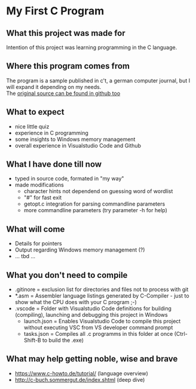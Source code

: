 # My First C Program

## What this project was made for
Intention of this project was learning programming in the C language.

## Where this program comes from
The program is a sample published in c't, a german computer journal, but I will expand it depending on my needs.<br>The [original source can be found in github too](https://github.com/607011/wordle-c)

## What to expect
- nice little quiz
- experience in C programming
- some insights to Windows memory management
- overall experience in Visualstudio Code and Github

## What I have done till now
- typed in source code, formated in "my way"
- made modifications
    - character hints not dependend on guessing word of wordlist
    - "#" for fast exit
    - getopt.c integration for parsing commandline parameters
    - more commandline parameters (try parameter -h for help)

## What will come
- Details for pointers
- Output regarding Windows memory management (?)
- ... tbd ...

## What you don't need to compile
- .gitinore = exclusion list for directories and files not to process with git
- *.asm = Assembler language listings generated by C-Compiler - just to show what the CPU does with your C program ;-)
- .vscode = Folder with Visualstudio Code definitions for building (compiling), launching and debugging this project in Windows
    - launch.json = Enables Visualstudio Code to compile this project without executing VSC from VS developer command prompt
    - tasks.json = Compiles all .c programms in this folder at once (Ctrl-Shift-B to build the .exe)

## What may help getting noble, wise and brave
- https://www.c-howto.de/tutorial/ (language overview)
- http://c-buch.sommergut.de/index.shtml (deep dive)
